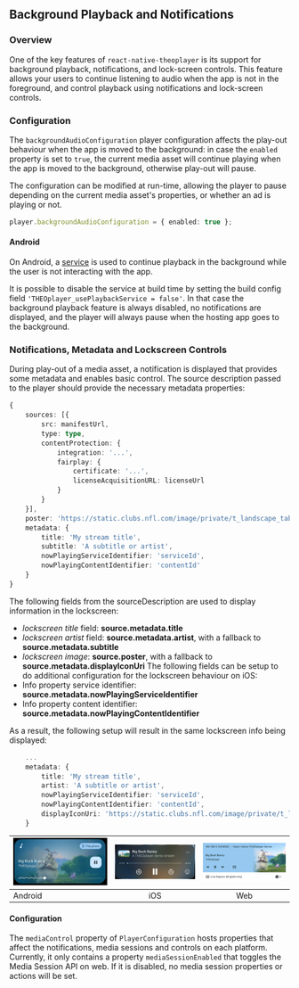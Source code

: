 ## Background Playback and Notifications

### Overview

One of the key features of `react-native-theoplayer` is its support for background playback,
notifications, and lock-screen controls. This feature allows your users to continue listening
to audio when the app is not in the foreground, and control playback using notifications and lock-screen controls.

### Configuration

The `backgroundAudioConfiguration` player configuration affects the play-out behaviour when the app is moved to
the background: in case the `enabled` property is set to `true`, the current media asset will continue
playing when the app is moved to the background, otherwise play-out will pause.

The configuration can be modified at run-time, allowing the player to pause depending on the current media asset's
properties, or whether an ad is playing or not.

```typescript
player.backgroundAudioConfiguration = { enabled: true };
```

#### Android

On Android, a [service](https://developer.android.com/guide/components/services) is used to
continue playback in the background while the user is not interacting with the app.

It is possible to disable the service at build time by setting the build config field `'THEOplayer_usePlaybackService = false'`.
In that case the background playback feature is always disabled, no notifications are displayed, and the
player will always pause when the hosting app goes to the background.

### Notifications, Metadata and Lockscreen Controls

During play-out of a media asset, a notification is displayed that provides some metadata and
enables basic control. The source description passed to the player should provide the necessary metadata
properties:

```typescript
{
	sources: [{
    	src: manifestUrl,
        type: type,
        contentProtection: {
        	integration: '...',
        	fairplay: {
        		certificate: '...',
				licenseAcquisitionURL: licenseUrl
			}
		}
	}],
	poster: 'https://static.clubs.nfl.com/image/private/t_landscape_tablet/seahawks/nvbiygyqt9ccucmys0hr.jpg',
	metadata: {
		title: 'My stream title',
		subtitle: 'A subtitle or artist',
		nowPlayingServiceIdentifier: 'serviceId',
		nowPlayingContentIdentifier: 'contentId'
	}
}
```

The following fields from the sourceDescription are used to display information in the lockscreen:
- *lockscreen title* field: **source.metadata.title**
- *lockscreen artist* field: **source.metadata.artist**, with a fallback to **source.metadata.subtitle**
- *lockscreen image*: **source.poster**, with a fallback to **source.metadata.displayIconUri**
The following fields can be setup to do additional configuration for the lockscreen behaviour on iOS:
- Info property service identifier: **source.metadata.nowPlayingServiceIdentifier**
- Info property content identifier: **source.metadata.nowPlayingContentIdentifier**

As a result, the following setup will result in the same lockscreen info being displayed:
```typescript
	...
	metadata: {
		title: 'My stream title',
		artist: 'A subtitle or artist',
		nowPlayingServiceIdentifier: 'serviceId',
		nowPlayingContentIdentifier: 'contentId',
		displayIconUri: 'https://static.clubs.nfl.com/image/private/t_landscape_tablet/seahawks/nvbiygyqt9ccucmys0hr.jpg',
	}
```

| ![notification_android](./notification_android.png) | ![notification_ios](./notification_ios.png) |  ![notification_web](./notification_web.png)   |
|-----------------------------------------------------|:-------------------------------------------:|:---:|
| Android                             |                     iOS                     | Web |

#### Configuration

The `mediaControl` property of `PlayerConfiguration` hosts properties that affect the notifications, media sessions and
controls on each platform. Currently, it only contains a property `mediaSessionEnabled`
that toggles the Media Session API on web. If it is disabled, no media session properties or actions will be set.

